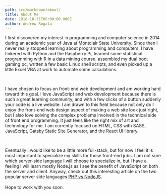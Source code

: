 ```yaml
---
path: src/markdown/about/
title: About Me
date: 2018-10-31T00:00:00.000Z
author: Andrew Rogala
---
```


<p>I first discovered my interest in programming and computer science in 2014 during an academic year of Java at Montclair State University. Since then I never really stopped learning about programming and computers. I have tinkered with Python and the Raspberry Pi, learned some statistical programming with R in a data mining course, assembled my dual boot gaming pc, written a few basic Linux shell scripts, and even picked up a little Excel VBA at work to automate some calculations.</p><br/>

<p>I have chosen to focus on front-end web development and am working hard toward this goal. I love JavaScript and web development because there is such a great learning community, and with a few clicks of a button suddenly your code is a live website. I am drawn to this field because not only do I enjoy the front-end web design aspect of making a web site look just right, but I also love solving the complex problems involved in the technical side of front end programming. It just feels like the right mix of art and technology for me. I am currently focused on HTML, CSS with SASS, JavaScript, Gatsby Static Site Generator, and the React UI library.</p><br/>

<p>Eventually I would like to be a little more full-stack, but for now I feel it is most important to specialize my skills for those front-end jobs. I am not sure which server-side language I will choose to specialize in, but I have a feeling I will learn mostly Node.js as I see the benefit of JavaScript on both the server and client. Anyway, check out this interesting article on the two popular server side languages <a href="https://www.infoworld.com/article/3166109/application-development/php-vs-nodejs-an-epic-battle-for-developer-mind-share.html">PHP vs NodeJS</a>.<br/><br/>Hope to work with you soon.</p>
